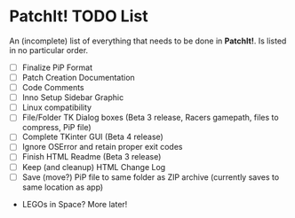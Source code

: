 PatchIt! TODO List
==================

An (incomplete) list of everything that needs to be done in **PatchIt!**. Is listed in no particular order.

- [ ] Finalize PiP Format
- [ ] Patch Creation Documentation
- [ ] Code Comments
- [ ] Inno Setup Sidebar Graphic
- [ ] Linux compatibility
- [ ] File/Folder TK Dialog boxes (Beta 3 release, Racers gamepath, files to compress, PiP file)
- [ ] Complete TKinter GUI (Beta 4 release)
- [ ] Ignore OSError and retain proper exit codes
- [ ] Finish HTML Readme (Beta 3 release)
- [ ] Keep (and cleanup) HTML Change Log
- [ ] Save (move?) PiP file to same folder as ZIP archive (currently saves to same location as app)
* LEGOs in Space? More later!
